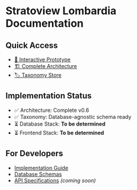 # Stratoview Lombardia Documentation

## Quick Access

- [📱 Interactive Prototype](https://ahuhmm.github.io/stratoview-lombardia-documentazione/mockup/interactive-prototype.html)
- [🏗️ Complete Architecture](https://ahuhmm.github.io/stratoview-lombardia-documentazione/architecture/complete-architecture.md)
- [🏷️ Taxonomy Store](https://ahuhmm.github.io/stratoview-lombardia-documentazione/taxonomy/taxonomy-store.json)

## Implementation Status

- ✅ Architecture: Complete v0.6
- ✅ Taxonomy: Database-agnostic schema ready
- ⏳ Database Stack: **To be determined**
- ⏳ Frontend Stack: **To be determined**

## For Developers

- [Implementation Guide](./IMPLEMENTATION.md)
- [Database Schemas](./taxonomy/)
- [API Specifications](./API.md) _(coming soon)_
